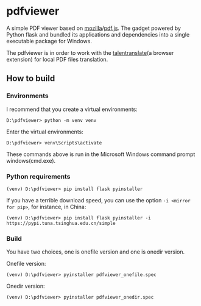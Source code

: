 # pdfviewer

A simple PDF viewer based on [mozilla](https://github.com/mozilla)/[pdf.js](https://github.com/mozilla/pdf.js). The gadget powered by Python flask and bundled its applications and dependencies into a single executable package for Windows.

The pdfviewer is in order to work with the [talentranslate](https://microsoftedge.microsoft.com/addons/detail/talent%E5%88%92%E8%AF%8D%E7%BF%BB%E8%AF%91/emelgiiiemoiljnmikcgbmjkapalgcme)(a browser extension) for local PDF files translation.

## How to build

### Environments

I recommend that you create a virtual environments:

```
D:\pdfviewer> python -m venv venv
```

Enter the virtual environments:

```
D:\pdfviewer> venv\Scripts\activate
```

These commands above is run in the Microsoft Windows command prompt windows(cmd.exe).

### Python requirements

```
(venv) D:\pdfviewer> pip install flask pyinstaller
```

If you have a terrible download speed, you can use the option `-i <mirror for pip>`, for instance, in China:

```
(venv) D:\pdfviewer> pip install flask pyinstaller -i https://pypi.tuna.tsinghua.edu.cn/simple
```

### Build

You have two choices, one is onefile version and one is onedir version.

Onefile version:

```
(venv) D:\pdfviewer> pyinstaller pdfviewer_onefile.spec
```

Onedir version:

```
(venv) D:\pdfviewer> pyinstaller pdfviewer_onedir.spec
```
